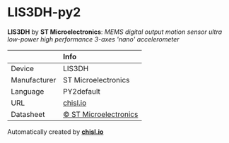 # LIS3DH-py2

**LIS3DH** by **ST Microelectronics**: *MEMS digital output motion sensor ultra low-power high performance 3-axes 'nano' accelerometer*

|              | Info                         |
|:-------------|:-----------------------------|
| Device       | LIS3DH                        |
| Manufacturer | ST Microelectronics |
| Language     | PY2default |
| URL          | [chisl.io](https://chisl.io/v/LIS3DH?t=py2&r=default) |
| Datasheet    | [&copy; ST Microelectronics](http://www.st.com/resource/en/datasheet/lis3dh.pdf) |

Automatically created by **[chisl.io](https://chisl.io)**
